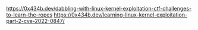 https://0x434b.dev/dabbling-with-linux-kernel-exploitation-ctf-challenges-to-learn-the-ropes
https://0x434b.dev/learning-linux-kernel-exploitation-part-2-cve-2022-0847/